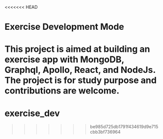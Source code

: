 <<<<<<< HEAD
# Exercise Development Mode

This project is aimed at building an exercise app with MongoDB, Graphql, Apollo, React, and NodeJs.
The project is for study purpose and contributions are welcome.
=======
# exercise_dev
>>>>>>> be985d725db1791f434619d9e715cbb3bf736964
